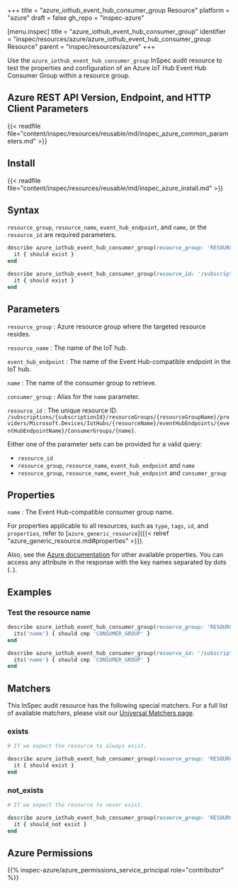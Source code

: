 +++
title = "azure_iothub_event_hub_consumer_group Resource"
platform = "azure"
draft = false
gh_repo = "inspec-azure"

[menu.inspec]
title = "azure_iothub_event_hub_consumer_group"
identifier = "inspec/resources/azure/azure_iothub_event_hub_consumer_group Resource"
parent = "inspec/resources/azure"
+++

Use the `azure_iothub_event_hub_consumer_group` InSpec audit resource to test the properties and configuration of an Azure IoT Hub Event Hub Consumer Group within a resource group.

## Azure REST API Version, Endpoint, and HTTP Client Parameters

{{< readfile file="content/inspec/resources/reusable/md/inspec_azure_common_parameters.md" >}}

## Install

{{< readfile file="content/inspec/resources/reusable/md/inspec_azure_install.md" >}}

## Syntax

`resource_group`, `resource_name`, `event_hub_endpoint`, and `name`, or the `resource_id` are required parameters.

```ruby
describe azure_iothub_event_hub_consumer_group(resource_group: 'RESOURCE_GROUP', resource_name: 'IoT_NAME', event_hub_endpoint: 'EVENT_HUB_NAME', name: 'CONSUMER_GROUP') do
  it { should exist }
end
```

```ruby
describe azure_iothub_event_hub_consumer_group(resource_id: '/subscriptions/{subscriptionId}/resourceGroups/{resourceGroupName}/providers/Microsoft.Devices/IotHubs/{resourceName}/eventHubEndpoints/{eventHubEndpointName}/ConsumerGroups/{name}') do
  it { should exist }
end
```

## Parameters

`resource_group`
: Azure resource group where the targeted resource resides.

`resource_name`
: The name of the IoT hub.

`event_hub_endpoint`
: The name of the Event Hub-compatible endpoint in the IoT hub.

`name`
: The name of the consumer group to retrieve.

`consumer_group`
: Alias for the `name` parameter.

`resource_id`
: The unique resource ID. `/subscriptions/{subscriptionId}/resourceGroups/{resourceGroupName}/providers/Microsoft.Devices/IotHubs/{resourceName}/eventHubEndpoints/{eventHubEndpointName}/ConsumerGroups/{name}`.

Either one of the parameter sets can be provided for a valid query:

- `resource_id`
- `resource_group`, `resource_name`, `event_hub_endpoint` and `name`
- `resource_group`, `resource_name`, `event_hub_endpoint` and `consumer_group`

## Properties

`name`
: The Event Hub-compatible consumer group name.

For properties applicable to all resources, such as `type`, `tags`, `id`, and `properties`, refer to [`azure_generic_resource`]({{< relref "azure_generic_resource.md#properties" >}}).

Also, see the [Azure documentation](https://docs.microsoft.com/en-us/rest/api/iothub/iothubresource/geteventhubconsumergroup#eventhubconsumergroupinfo) for other available properties. You can access any attribute in the response with the key names separated by dots (`.`).

## Examples

### Test the resource name

```ruby
describe azure_iothub_event_hub_consumer_group(resource_group: 'RESOURCE_GROUP', resource_name: 'IoT_NAME', event_hub_endpoint: 'EVENT_HUB_NAME', name: 'CONSUMER_GROUP') do
  its('name') { should cmp 'CONSUMER_GROUP' }
end
```

```ruby
describe azure_iothub_event_hub_consumer_group(resource_id: '/subscriptions/{subscriptionId}/resourceGroups/{resourceGroupName}/providers/Microsoft.Devices/IotHubs/{resourceName}/eventHubEndpoints/{eventHubEndpointName}/ConsumerGroups/{name}') do
  its('name') { should cmp 'CONSUMER_GROUP' }
end
```

## Matchers

This InSpec audit resource has the following special matchers. For a full list of available matchers, please visit our [Universal Matchers page](https://docs.chef.io/inspec/matchers/).

### exists

```ruby
# If we expect the resource to always exist.

describe azure_iothub_event_hub_consumer_group(resource_group: 'RESOURCE_GROUP', resource_name: 'IoT_NAME', event_hub_endpoint: 'EVENT_HUB_NAME', name: 'CONSUMER_GROUP') do
  it { should exist }
end
```

### not_exists

```ruby
# If we expect the resource to never exist.

describe azure_iothub_event_hub_consumer_group(resource_group: 'RESOURCE_GROUP', resource_name: 'IoT_NAME', event_hub_endpoint: 'EVENT_HUB_NAME', name: 'CONSUMER_GROUP') do
  it { should_not exist }
end
```

## Azure Permissions

{{% inspec-azure/azure_permissions_service_principal role="contributor" %}}
